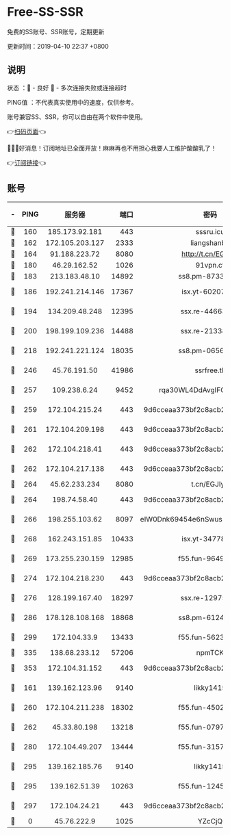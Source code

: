 # Free-SS-SSR

免费的SS账号、SSR账号，定期更新

更新时间：2019-04-10 22:37 +0800

## 说明

状态     ：🙂 - 良好 🙁 - 多次连接失败或连接超时

PING值   ：不代表真实使用中的速度，仅供参考。

账号兼容SS、SSR，你可以自由在两个软件中使用。

👉[扫码页面](https://liesauer.github.io/Free-SS-SSR/)👈

🎉🎉🎉好消息！订阅地址已全面开放！麻麻再也不用担心我要人工维护酸酸乳了！

👉[订阅链接](https://www.liesauer.net/yogurt/subscribe?ACCESS_TOKEN=DAYxR3mMaZAsaqUb)👈

## 账号

|-|PING|服务器|端口|密码|加密方式|区域|
|:----:|:----:|:-----:|-----:|:----:|:----:|:----:|
|🙂|160|185.173.92.181|443|sssru.icu|rc4-md5|RU|
|🙂|162|172.105.203.127|2333|liangshanbo|chacha20|JP|
|🙂|164|91.188.223.72|8080|http://t.cn/EGJIyrl|rc4-md5|RU|
|🙂|180|46.29.162.52|1026|91vpn.cf|rc4-md5|RU|
|🙂|183|213.183.48.10|14892|ss8.pm-87338912|rc4-md5|RU|
|🙂|186|192.241.214.146|17367|isx.yt-60207601|aes-256-cfb|US|
|🙂|194|134.209.48.248|12395|ssx.re-44663081|aes-256-cfb|US|
|🙂|200|198.199.109.236|14488|ssx.re-21338786|aes-256-cfb|US|
|🙂|218|192.241.221.124|18035|ss8.pm-06567383|aes-256-cfb|US|
|🙂|246|45.76.191.50|41986|ssrfree.tk|aes-256-cfb|SG|
|🙂|257|109.238.6.24|9452|rqa30WL4DdAvgIFG6Fs3znzTa|aes-256-cfb|FR|
|🙂|259|172.104.215.24|443|9d6cceaa373bf2c8acb22e60b6a58be6|aes-256-cfb|US|
|🙂|261|172.104.209.198|443|9d6cceaa373bf2c8acb22e60b6a58be6|aes-256-cfb|US|
|🙂|262|172.104.218.41|443|9d6cceaa373bf2c8acb22e60b6a58be6|aes-256-cfb|US|
|🙂|262|172.104.217.138|443|9d6cceaa373bf2c8acb22e60b6a58be6|aes-256-cfb|US|
|🙂|264|45.62.233.234|8080|t.cn/EGJIyrl|rc4-md5|CA|
|🙂|264|198.74.58.40|443|9d6cceaa373bf2c8acb22e60b6a58be6|aes-256-cfb|US|
|🙂|266|198.255.103.62|8097|eIW0Dnk69454e6nSwuspv9DmS201tQ0D|aes-256-cfb|US|
|🙂|268|162.243.151.85|10433|isx.yt-34778816|aes-256-cfb|US|
|🙂|269|173.255.230.159|12985|f55.fun-96498038|aes-256-cfb|US|
|🙂|274|172.104.218.230|443|9d6cceaa373bf2c8acb22e60b6a58be6|aes-256-cfb|US|
|🙂|276|128.199.167.40|18297|ssx.re-12975235|aes-256-cfb|SG|
|🙂|286|178.128.108.168|18868|ss8.pm-61244381|aes-256-cfb|SG|
|🙂|299|172.104.33.9|13433|f55.fun-56236009|aes-256-cfb|SG|
|🙂|335|138.68.233.12|57206|npmTCK|rc4-md5|US|
|🙂|353|172.104.31.152|443|9d6cceaa373bf2c8acb22e60b6a58be6|aes-256-cfb|US|
|🙂|161|139.162.123.96|9140|likky1415|aes-256-cfb|JP|
|🙂|260|172.104.211.238|18302|f55.fun-45027233|aes-256-cfb|US|
|🙂|262|45.33.80.198|13218|f55.fun-07974196|aes-256-cfb|US|
|🙂|280|172.104.49.207|13444|f55.fun-31573422|aes-256-cfb|SG|
|🙂|295|139.162.185.76|9140|likky1415|aes-256-cfb|DE|
|🙂|295|139.162.51.39|10263|f55.fun-12455143|aes-256-cfb|SG|
|🙂|297|172.104.24.21|443|9d6cceaa373bf2c8acb22e60b6a58be6|aes-256-cfb|US|
|🙁|0|45.76.222.9|1025|YZcCjQ|rc4-md5|JP|
